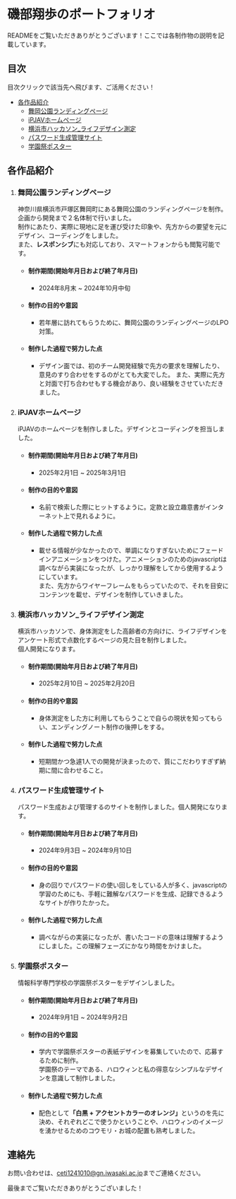 # 磯部翔歩のポートフォリオ

READMEをご覧いただきありがとうございます！ここでは各制作物の説明を記載しています。

## 目次
目次クリックで該当先へ飛びます、ご活用ください！
- [各作品紹介](#各作品紹介)
    - [舞岡公園ランディングページ](#舞岡公園ランディングページ)
    - [iPJAVホームページ](#ipjavホームページ)
    - [横浜市ハッカソン_ライフデザイン測定](#横浜市ハッカソン_ライフデザイン測定)
    - [パスワード生成管理サイト](#パスワード生成管理サイト)
    - [学園祭ポスター](#学園祭ポスター)


## 各作品紹介

1. ### 舞岡公園ランディングページ
    神奈川県横浜市戸塚区舞岡町にある舞岡公園のランディングページを制作。企画から開発まで２名体制で行いました。
    <br>制作にあたり、実際に現地に足を運び受けた印象や、先方からの要望を元にデザイン、コーディングをしました。
    <br>また、**レスポンシブ**にも対応しており、スマートフォンからも閲覧可能です。

    - #### 制作期間(開始年月日および終了年月日)
        - 2024年8月末 ~ 2024年10月中旬

    - #### 制作の目的や意図
        - 若年層に訪れてもらうために、舞岡公園のランディングページのLPO対策。

    - #### 制作した過程で努力した点
        - デザイン面では、初のチーム開発経験で先方の要求を理解したり、意見のすり合わせをするのがとても大変でした。
        また、実際に先方と対面で打ち合わせもする機会があり、良い経験をさせていただきました。


2. ### iPJAVホームページ
    iPJAVのホームページを制作しました。デザインとコーディングを担当しました。

    - #### 制作期間(開始年月日および終了年月日)
        - 2025年2月1日 ~ 2025年3月1日

    - #### 制作の目的や意図
        - 名前で検索した際にヒットするように。定款と設立趣意書がインターネット上で見れるように。

    - #### 制作した過程で努力した点
        - 載せる情報が少なかったので、単調になりすぎないためにフェードインアニメーションをつけた。アニメーションのためのjavascriptは調べながら実装になったが、しっかり理解をしてから使用するようにしています。
        <br>また、先方からワイヤーフレームをもらっていたので、それを目安にコンテンツを載せ、デザインを制作していきました。

3. ### 横浜市ハッカソン_ライフデザイン測定
    横浜市ハッカソンで、身体測定をした高齢者の方向けに、ライフデザインをアンケート形式で点数化するページの見た目を制作しました。<br>個人開発になります。

    - #### 制作期間(開始年月日および終了年月日)
        - 2025年2月10日 ~ 2025年2月20日

    - #### 制作の目的や意図
        - 身体測定をした方に利用してもらうことで自らの現状を知ってもらい、エンディングノート制作の後押しをする。

    - #### 制作した過程で努力した点
        - 短期間かつ急遽1人での開発が決まったので、質にこだわりすぎず納期に間に合わせること。

4. ### パスワード生成管理サイト
    パスワード生成および管理するのサイトを制作しました。個人開発になります。

    - #### 制作期間(開始年月日および終了年月日)
        - 2024年9月3日 ~ 2024年9月10日

    - #### 制作の目的や意図
        - 身の回りでパスワードの使い回しをしている人が多く、javascriptの学習のためにも、手軽に難解なパスワードを生成、記録できるようなサイトが作りたかった。

    - #### 制作した過程で努力した点
        - 調べながらの実装になったが、書いたコードの意味は理解するようにしました。この理解フェーズにかなり時間をかけました。

5. ### 学園祭ポスター
    情報科学専門学校の学園祭ポスターをデザインしました。

    - #### 制作期間(開始年月日および終了年月日)
        - 2024年9月1日 ~ 2024年9月2日

    - #### 制作の目的や意図
        - 学内で学園祭ポスターの表紙デザインを募集していたので、応募するために制作。
        <br>学園祭のテーマである、ハロウィンと私の得意なシンプルなデザインを意識して制作しました。

    - #### 制作した過程で努力した点
        - 配色として<b>「白黒 + アクセントカラーのオレンジ」</b>というのを先に決め、それぞれどこで使うかということや、ハロウィンのイメージを湧かせるためのコウモリ・お城の配置も熟考しました。

## 連絡先

お問い合わせは、[ceti1241010@gn.iwasaki.ac.jp](mailto:ceti1241010@gn.iwasaki.ac.jp)までご連絡ください。

最後までご覧いただきありがとうございました！